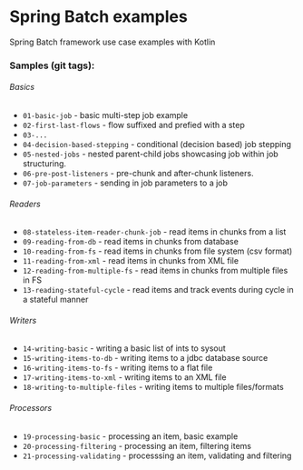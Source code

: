 # Spring Batch examples

Spring Batch framework use case examples with Kotlin

### Samples (git tags):

###### Basics

- `01-basic-job` - basic multi-step job example
- `02-first-last-flows` - flow suffixed and prefied with a step
- `03-...`
- `04-decision-based-stepping` - conditional (decision based) job stepping
- `05-nested-jobs` - nested parent-child jobs showcasing job within job structuring.
- `06-pre-post-listeners` - pre-chunk and after-chunk listeners.
- `07-job-parameters` - sending in job parameters to a job

###### Readers

- `08-stateless-item-reader-chunk-job` - read items in chunks from a list
- `09-reading-from-db` - read items in chunks from database
- `10-reading-from-fs` - read items in chunks from file system (csv format)
- `11-reading-from-xml` - read items in chunks from XML file
- `12-reading-from-multiple-fs` - read items in chunks from multiple files in FS
- `13-reading-stateful-cycle` - read items and track events during cycle in a stateful manner

###### Writers

- `14-writing-basic` - writing a basic list of ints to sysout
- `15-writing-items-to-db` - writing items to a jdbc database source
- `16-writing-items-to-fs` - writing items to a flat file
- `17-writing-items-to-xml` - writing items to an XML file
- `18-writing-to-multiple-files` - writing items to multiple files/formats

###### Processors

- `19-processing-basic` - processing an item, basic example
- `20-processing-filtering` - processing an item, filtering items
- `21-processing-validating` - processsing an item, validating and filtering